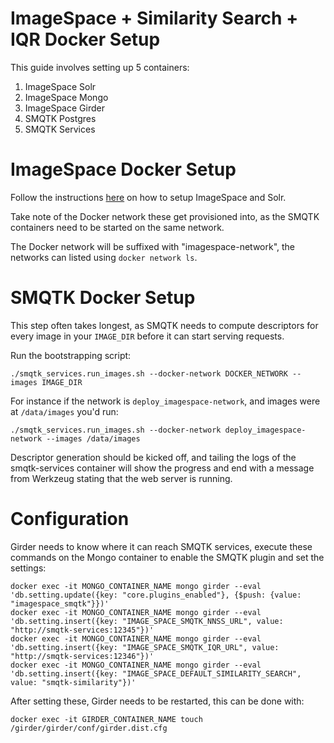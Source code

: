 ImageSpace + Similarity Search + IQR Docker Setup
=================================================
This guide involves setting up 5 containers:   
1) ImageSpace Solr   
2) ImageSpace Mongo   
3) ImageSpace Girder   
4) SMQTK Postgres   
5) SMQTK Services   


ImageSpace Docker Setup
=======================
Follow the instructions [here](https://github.com/memex-explorer/image_space/blob/master/scripts/deploy/README.md) on how to setup ImageSpace and Solr.

Take note of the Docker network these get provisioned into, as the SMQTK containers need to be started on the same network.

The Docker network will be suffixed with "imagespace-network", the networks can listed using `docker network ls`.

SMQTK Docker Setup
==================
This step often takes longest, as SMQTK needs to compute descriptors for every image in your `IMAGE_DIR` before it can start serving requests.

Run the bootstrapping script:
```
./smqtk_services.run_images.sh --docker-network DOCKER_NETWORK --images IMAGE_DIR
```

For instance if the network is `deploy_imagespace-network`, and images were at `/data/images` you'd run:

```
./smqtk_services.run_images.sh --docker-network deploy_imagespace-network --images /data/images
```

Descriptor generation should be kicked off, and tailing the logs of the smqtk-services container will show the progress and end with
a message from Werkzeug stating that the web server is running.

Configuration
=============
Girder needs to know where it can reach SMQTK services, execute these commands on the Mongo container to enable the SMQTK plugin and set the settings:

```
docker exec -it MONGO_CONTAINER_NAME mongo girder --eval 'db.setting.update({key: "core.plugins_enabled"}, {$push: {value: "imagespace_smqtk"}})'
docker exec -it MONGO_CONTAINER_NAME mongo girder --eval 'db.setting.insert({key: "IMAGE_SPACE_SMQTK_NNSS_URL", value: "http://smqtk-services:12345"})'
docker exec -it MONGO_CONTAINER_NAME mongo girder --eval 'db.setting.insert({key: "IMAGE_SPACE_SMQTK_IQR_URL", value: "http://smqtk-services:12346"})'
docker exec -it MONGO_CONTAINER_NAME mongo girder --eval 'db.setting.insert({key: "IMAGE_SPACE_DEFAULT_SIMILARITY_SEARCH", value: "smqtk-similarity"})'
```

After setting these, Girder needs to be restarted, this can be done with:
```
docker exec -it GIRDER_CONTAINER_NAME touch /girder/girder/conf/girder.dist.cfg
```
